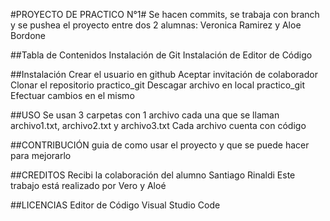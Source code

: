 #PROYECTO DE PRACTICO N°1#
Se hacen commits, se trabaja con branch y se pushea el proyecto entre dos 2 alumnas: Veronica Ramirez y Aloe Bordone

##Tabla de Contenidos
Instalación de Git
Instalación de Editor de Código


##Instalación
Crear el usuario en github
Aceptar invitación de colaborador
Clonar el repositorio practico_git 
Descagar archivo en local practico_git
Efectuar cambios en el mismo

##USO
Se usan 3 carpetas con 1 archivo cada una que se llaman archivo1.txt, archivo2.txt y archivo3.txt
Cada archivo cuenta con código 

##CONTRIBUCIÓN
guia de como usar el proyecto y que se puede hacer para mejorarlo

##CREDITOS
Recibi la colaboración del alumno Santiago Rinaldi
Este trabajo está realizado por Vero y Aloé

##LICENCIAS
Editor de Código Visual Studio Code
